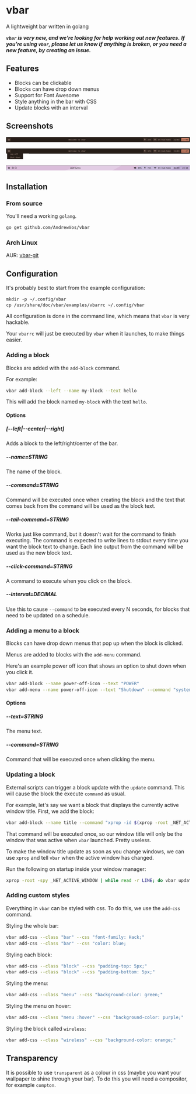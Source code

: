 # vbar

A lightweight bar written in golang

***`vbar` is very new, and we're looking for help working out new features.***
***If you're using `vbar`, please let us know if anything is broken, or you need a new feature, by creating an issue.***

## Features

- Blocks can be clickable
- Blocks can have drop down menus
- Support for Font Awesome
- Style anything in the bar with CSS
- Update blocks with an interval

## Screenshots

![screenshot of vbar](https://raw.githubusercontent.com/AndrewVos/vbar/master/screenshots/simple.png)

![screenshot of vbar with popup menu](https://raw.githubusercontent.com/AndrewVos/vbar/master/screenshots/popup.png)

![screenshot of vbar with transparency](https://raw.githubusercontent.com/AndrewVos/vbar/master/screenshots/transparent.png)

## Installation

### From source

You'll need a working `golang`.

```bash
go get github.com/AndrewVos/vbar
```

### Arch Linux

AUR: [vbar-git](https://aur.archlinux.org/packages/vbar-git)

## Configuration

It's probably best to start from the example configuration:

```
mkdir -p ~/.config/vbar
cp /usr/share/doc/vbar/examples/vbarrc ~/.config/vbar
```

All configuration is done in the command line, which means
that `vbar` is very hackable.

Your `vbarrc` will just be executed by `vbar` when it launches,
to make things easier.

### Adding a block

Blocks are added with the `add-block` command.

For example:

```bash
vbar add-block --left --name my-block --text hello
```

This will add the block named `my-block` with the text
`hello`.

#### Options

##### [--left|--center|--right]

Adds a block to the left/right/center of the bar.

##### --name=STRING

The name of the block.

##### --command=STRING

Command will be executed once when creating the block
and the text that comes back from the command will be
used as the block text.

##### --tail-command=STRING

Works just like command, but it doesn't wait for the
command to finish executing. The command is expected
to write lines to stdout every time you want the
block text to change. Each line output from the
command will be used as the new block text.

##### --click-command=STRING

A command to execute when you click on the block.

##### --interval=DECIMAL

Use this to cause `--command` to be executed every N
seconds, for blocks that need to be updated on a
schedule.

### Adding a menu to a block

Blocks can have drop down menus that pop up when
the block is clicked.

Menus are added to blocks with the `add-menu` command.

Here's an example power off icon that shows an option to
shut down when you click it.

```bash
vbar add-block --name power-off-icon --text "POWER"
vbar add-menu --name power-off-icon --text "Shutdown" --command "systemctl poweroff"
```

#### Options

##### --text=STRING

The menu text.

##### --command=STRING

Command that will be executed once when clicking the menu.

### Updating a block

External scripts can trigger a block update
with the `update` command. This will
cause the block the execute `command` as usual.

For example, let's say we want a block that displays the currently active window title. First, we add the block:

```bash
vbar add-block --name title --command "xprop -id $(xprop -root _NET_ACTIVE_WINDOW | cut -d ' ' -f 5) WM_NAME | sed -e 's/.*\"\\(.*\\)\".*/\\1/'"
```

That command will be executed once, so our window title will only be the window that was active when `vbar` launched. Pretty useless.

To make the window title update as soon as you change windows, we can use `xprop` and tell `vbar` when the active window has changed.

Run the following on startup inside your window manager:

```bash
xprop -root -spy _NET_ACTIVE_WINDOW | while read -r LINE; do vbar update --name title; done &
```

### Adding custom styles

Everything in `vbar` can be styled with css.
To do this, we use the `add-css` command.

Styling the whole bar:

```bash
vbar add-css --class "bar" --css "font-family: Hack;"
vbar add-css --class "bar" --css "color: blue;
```

Styling each block:

```bash
vbar add-css --class "block" --css "padding-top: 5px;"
vbar add-css --class "block" --css "padding-bottom: 5px;"
```

Styling the menu:

```bash
vbar add-css --class "menu" --css "background-color: green;"
```

Styling the menu on hover:

```bash
vbar add-css --class "menu :hover" --css "background-color: purple;"
```

Styling the block called `wireless`:

```bash
vbar add-css --class "wireless" --css "background-color: orange;"
```

## Transparency

It is possible to use `transparent` as a colour in css
(maybe you want your wallpaper to shine through your bar).
To do this you will need a compositor, for example `compton`.
